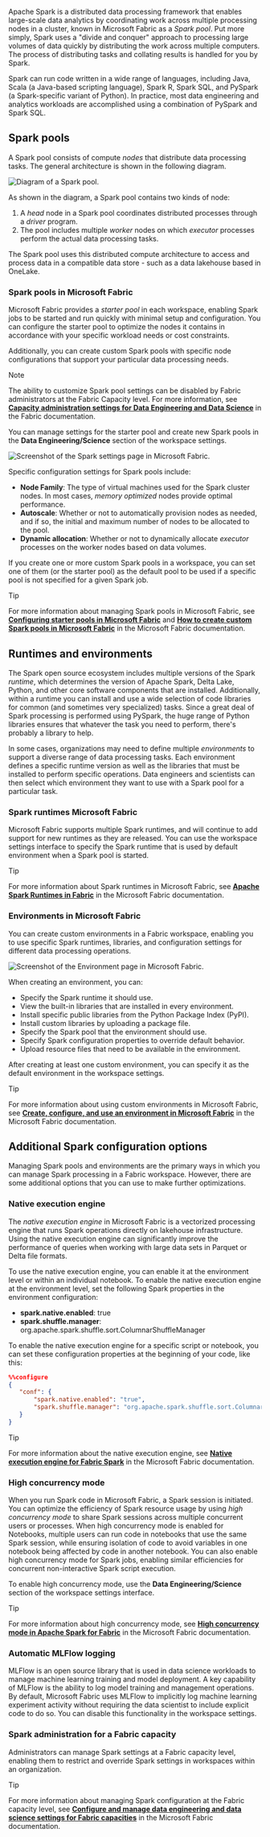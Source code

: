 Apache Spark is a distributed data processing framework that enables large-scale data analytics by coordinating work across multiple processing nodes in a cluster, known in Microsoft Fabric as a *Spark pool*. Put more simply, Spark uses a "divide and conquer" approach to processing large volumes of data quickly by distributing the work across multiple computers. The process of distributing tasks and collating results is handled for you by Spark.

Spark can run code written in a wide range of languages, including Java, Scala (a Java-based scripting language), Spark R, Spark SQL, and PySpark (a Spark-specific variant of Python). In practice, most data engineering and analytics workloads are accomplished using a combination of PySpark and Spark SQL.

## Spark pools

A Spark pool consists of compute *nodes* that distribute data processing tasks. The general architecture is shown in the following diagram.

![Diagram of a Spark pool.](../media/spark-pool.png)

As shown in the diagram, a Spark pool contains two kinds of node:

1. A *head* node in a Spark pool coordinates distributed processes through a *driver* program.
2. The pool includes multiple *worker* nodes on which *executor* processes perform the actual data processing tasks.

The Spark pool uses this distributed compute architecture to access and process data in a compatible data store - such as a data lakehouse based in OneLake.

### Spark pools in Microsoft Fabric

Microsoft Fabric provides a *starter pool* in each workspace, enabling Spark jobs to be started and run quickly with minimal setup and configuration. You can configure the starter pool to optimize the nodes it contains in accordance with your specific workload needs or cost constraints.

Additionally, you can create custom Spark pools with specific node configurations that support your particular data processing needs.

> [!NOTE]
> The ability to customize Spark pool settings can be disabled by Fabric administrators at the Fabric Capacity level. For more information, see **[Capacity administration settings for Data Engineering and Data Science](/fabric/data-engineering/capacity-settings-overview)** in the Fabric documentation.

You can manage settings for the starter pool and create new Spark pools in the **Data Engineering/Science** section of the workspace settings.

![Screenshot of the Spark settings page in Microsoft Fabric.](../media/spark-settings.png)

Specific configuration settings for Spark pools include:

- **Node Family**: The type of virtual machines used for the Spark cluster nodes. In most cases, *memory optimized* nodes provide optimal performance.
- **Autoscale**: Whether or not to automatically provision nodes as needed, and if so, the initial and maximum number of nodes to be allocated to the pool.
- **Dynamic allocation**: Whether or not to dynamically allocate *executor* processes on the worker nodes based on data volumes.

If you create one or more custom Spark pools in a workspace, you can set one of them (or the starter pool) as the default pool to be used if a specific pool is not specified for a given Spark job.

> [!TIP]
> For more information about managing Spark pools in Microsoft Fabric, see **[Configuring starter pools in Microsoft Fabric](/fabric/data-engineering/configure-starter-pools)** and **[How to create custom Spark pools in Microsoft Fabric](/fabric/data-engineering/create-custom-spark-pools)** in the Microsoft Fabric documentation.

## Runtimes and environments

The Spark open source ecosystem includes multiple versions of the Spark *runtime*, which determines the version of Apache Spark, Delta Lake, Python, and other core software components that are installed. Additionally, within a runtime you can install and use a wide selection of code libraries for common (and sometimes very specialized) tasks. Since a great deal of Spark processing is performed using PySpark, the huge range of Python libraries ensures that whatever the task you need to perform, there's probably a library to help.

In some cases, organizations may need to define multiple *environments* to support a diverse range of data processing tasks. Each environment defines a specific runtime version as well as the libraries that must be installed to perform specific operations. Data engineers and scientists can then select which environment they want to use with a Spark pool for a particular task.

### Spark runtimes Microsoft Fabric

Microsoft Fabric supports multiple Spark runtimes, and will continue to add support for new runtimes as they are released. You can use the workspace settings interface to specify the Spark runtime that is used by default environment when a Spark pool is started.

> [!TIP]
> For more information about Spark runtimes in Microsoft Fabric, see **[Apache Spark Runtimes in Fabric](/fabric/data-engineering/runtime)** in the Microsoft Fabric documentation.

### Environments in Microsoft Fabric

You can create custom environments in a Fabric workspace, enabling you to use specific Spark runtimes, libraries, and configuration settings for different data processing operations.

![Screenshot of the Environment page in Microsoft Fabric.](../media/spark-environment.png)

When creating an environment, you can:

- Specify the Spark runtime it should use.
- View the built-in libraries that are installed in every environment.
- Install specific public libraries from the Python Package Index (PyPI).
- Install custom libraries by uploading a package file.
- Specify the Spark pool that the environment should use.
- Specify Spark configuration properties to override default behavior.
- Upload resource files that need to be available in the environment.

After creating at least one custom environment, you can specify it as the default environment in the workspace settings.

> [!TIP]
> For more information about using custom environments in Microsoft Fabric, see **[Create, configure, and use an environment in Microsoft Fabric](/fabric/data-engineering/create-and-use-environment)** in the Microsoft Fabric documentation.

## Additional Spark configuration options

Managing Spark pools and environments are the primary ways in which you can manage Spark processing in a Fabric workspace. However, there are some additional options that you can use to make further optimizations.

### Native execution engine

The *native execution engine* in Microsoft Fabric is a vectorized processing engine that runs Spark operations directly on lakehouse infrastructure. Using the native execution engine can significantly improve the performance of queries when working with large data sets in Parquet or Delta file formats.

To use the native execution engine, you can enable it at the environment level or within an individual notebook. To enable the native execution engine at the environment level, set the following Spark properties in the environment configuration:

- **spark.native.enabled**: true
- **spark.shuffle.manager**: org.apache.spark.shuffle.sort.ColumnarShuffleManager

To enable the native execution engine for a specific script or notebook, you can set these configuration properties at the beginning of your code, like this:

```json
%%configure 
{ 
   "conf": {
       "spark.native.enabled": "true", 
       "spark.shuffle.manager": "org.apache.spark.shuffle.sort.ColumnarShuffleManager" 
   } 
}
```

> [!TIP]
> For more information about the native execution engine, see **[Native execution engine for Fabric Spark](/fabric/data-engineering/native-execution-engine-overview)** in the Microsoft Fabric documentation.

### High concurrency mode

When you run Spark code in Microsoft Fabric, a Spark session is initiated. You can optimize the efficiency of Spark resource usage by using *high concurrency mode* to share Spark sessions across multiple concurrent users or processes. When high concurrency mode is enabled for Notebooks, multiple users can run code in notebooks that use the same Spark session, while ensuring isolation of code to avoid variables in one notebook being affected by code in another notebook. You can also enable high concurrency mode for Spark jobs, enabling similar efficiencies for concurrent non-interactive Spark script execution.

To enable high concurrency mode, use the **Data Engineering/Science** section of the workspace settings interface.

> [!TIP]
> For more information about high concurrency mode, see **[High concurrency mode in Apache Spark for Fabric](/fabric/data-engineering/high-concurrency-overview)** in the Microsoft Fabric documentation.

### Automatic MLFlow logging

MLFlow is an open source library that is used in data science workloads to manage machine learning training and model deployment. A key capability of MLFlow is the ability to log model training and management operations. By default, Microsoft Fabric uses MLFlow to implicitly log machine learning experiment activity without requiring the data scientist to include explicit code to do so. You can disable this functionality in the workspace settings.

### Spark administration for a Fabric capacity

Administrators can manage Spark settings at a Fabric capacity level, enabling them to restrict and override Spark settings in workspaces within an organization.

> [!TIP]
> For more information about managing Spark configuration at the Fabric capacity level, see **[Configure and manage data engineering and data science settings for Fabric capacities](/fabric/data-engineering/capacity-settings-management)** in the Microsoft Fabric documentation.

